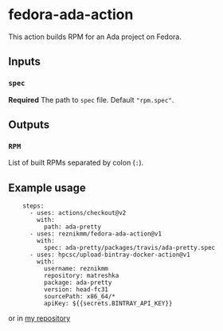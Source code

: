 <!--
SPDX-FileCopyrightText: 2020 Max Reznik <reznikmm@gmail.com>

SPDX-License-Identifier: MIT
-->

# fedora-ada-action

This action builds RPM for an Ada project on Fedora.

## Inputs

### `spec`

**Required** The path to `spec` file. Default `"rpm.spec"`.

## Outputs

### `RPM`

List of built RPMs separated by colon (`:`).

## Example usage

```
    steps:
      - uses: actions/checkout@v2
        with:
          path: ada-pretty
      - uses: reznikmm/fedora-ada-action@v1
        with:
          spec: ada-pretty/packages/travis/ada-pretty.spec
      - uses: hpcsc/upload-bintray-docker-action@v1
        with:
          username: reznikmm
          repository: matreshka
          package: ada-pretty
          version: head-fc31
          sourcePath: x86_64/*
          apiKey: ${{secrets.BINTRAY_API_KEY}}

```

or in [my repository](https://github.com/reznikmm/ada-pretty/)